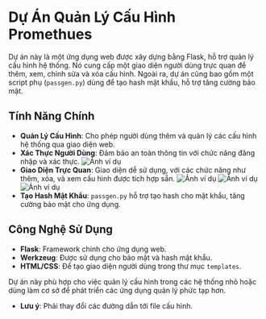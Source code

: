# Dự Án Quản Lý Cấu Hình Promethues

Dự án này là một ứng dụng web được xây dựng bằng Flask, hỗ trợ quản lý cấu hình hệ thống. Nó cung cấp một giao diện người dùng trực quan để thêm, xem, chỉnh sửa và xóa cấu hình. Ngoài ra, dự án cũng bao gồm một script phụ (`passgen.py`) dùng để tạo hash mật khẩu, hỗ trợ tăng cường bảo mật.

## Tính Năng Chính

- **Quản Lý Cấu Hình**: Cho phép người dùng thêm và quản lý các cấu hình hệ thống qua giao diện web.
- **Xác Thực Người Dùng**: Đảm bảo an toàn thông tin với chức năng đăng nhập và xác thực.
  ![Ảnh ví dụ](Images/01.jpg)
- **Giao Diện Trực Quan**: Giao diện dễ sử dụng, với các chức năng như thêm, xóa, và xem cấu hình được tích hợp sẵn.
 ![Ảnh ví dụ](Images/02.jpg)
 ![Ảnh ví dụ](Images/03.jpg)
 ![Ảnh ví dụ](Images/04.jpg) 
- **Tạo Hash Mật Khẩu**: `passgen.py` hỗ trợ tạo hash cho mật khẩu, tăng cường bảo mật cho ứng dụng.

## Công Nghệ Sử Dụng

- **Flask**: Framework chính cho ứng dụng web.
- **Werkzeug**: Được sử dụng cho bảo mật và hash mật khẩu.
- **HTML/CSS**: Để tạo giao diện người dùng trong thư mục `templates`.

Dự án này phù hợp cho việc quản lý cấu hình trong các hệ thống nhỏ hoặc dùng làm cơ sở để phát triển các ứng dụng quản lý phức tạp hơn.
- **Lưu ý**: Phải thay đổi các đường dẫn tới file cấu hình.

